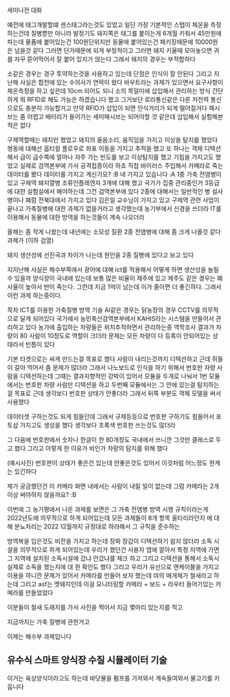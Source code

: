 
세미나전 대화

예전에 태그개발할떄 센스태그라는것도 있었고
일단 가장 기본적인 스탭이 체온을 측정하는건데
질병뿐만 아니라 발정기도
돼지쪽은 태그를 붙이는게 6개월 키워서 45만원에 파는데 물품에 붙어있는건 100원단위지만
동물에 붙어있는건 패키징때문에 10000원은 넘을것 같다 그러면 단가때문에 되게 부정적이고
그러면 돼지 키울때 모아놓으면 귀를 자꾸 뜯어먹어서 잘 붙어 있지가 않는다
그래서 돼지의 경우는 부적합하다

소같은 경우는 경구 투약하는것을 사용하고 있는데
단점은 인식이 잘 안된다
그리고 지난해 사실은 합천에 있는 수의사가 연락이 왔다 
바우트라는 과제가 있으면서 요구사항이 체온측정을 하고 싶은데 
10cm 되어도 되니 소의 목덜미에 삽입해서 관리하는 방식
간단하게 뭐 RFID로 해도 가능은 하겠습니다 했고 그거보단 로라통신같은 다른 저전력 통신으로도 충분히 가능할거고 만약 RFID가 삽입이 되면 인식거리가 되게 떨어질거다
패시브는 좀 어렵고 배터리가 들어가는 세미패시브는 되어야할 것 같은데 삽입해서 실험해본적은 없다


구제역할때는 돼지만 했었고
돼지의 울음소리, 움직임을 가지고 이상을 탐지를 했었다
행동에 대해선 옵티컬 플로우로 좌표 이동을 가지고 추적을 했고
또 하나는 객체 디텍션해서 급이 급수쪽에 얼마나 자주 가는 빈도를 보고 이상탐지를 했고
기침을 가지고도 했었고
실제로 검역본부에 가서 공격접종이라 하죠 직접 바이러스 주입해서
카메라로 죽는 데이터를 봤다
데이터를 가지고 계신가요?  :B
네 가지고 있습니다 :A
1종 가축 전염병이 있고 구제역 돼지열병 조류인플레엔자 3개에 대해 했고
국가가 집중 관리중인거
3등급에 대한 실험실에서 해야하는데 그건 검역본부에 있다
2종에 대해서는 일반적인 병
설사병이나 폐럼 전북대에서 가지고 있다 김은일 교수님이 가지고 있고
구제역 관련 사업이 끝나고 가축질병에 대한 과제가 없을거라고 생각했는데
농기부에서 신경을 쓰더라 IT를 이용해서 동물에 대한 방역을 하는것들이 계속 나오더라


올해는 좀 작게 나왔는데 내년에는 소모성 질환 2종 전염병에 대해 좀 크게 나올것 같다 과제가
(이하 검열)

돼지 생산성에 선진국과 차이가 나는데 원인을 2종 질병에 있다고 보고 있다

지지난해 사실은 해수부쪽에서 광어에 대해 ict를 적용해서 어떻게 하면 생산성을 늘릴 수 있을까
양식장이 국내에 있는데 보통 많은 비율이 제주에 있고
제주도 같은 경우는 폐사율이 높아서 반이 죽는다. 그런데 지금 1억이 남는데 이거 줄이면 더 좋긴하다. 그래서 이런 과제 하는중이다.

목차
ICT를 이용한 가축질병 방역 기술
AI같은 경우는 닭농장의 경우 CCTV를 의무적으로 달게 되어있다 
국가에서 농민축산검역본부에서 KAHIS라는 시스템을 만들어서 관리하고 있다
농가에 출입하는 차량들은 위치추적하면서 관리하는중
역학조사 결과가 차량이 80 사람이 10정도로 역할이 크더라
문제는 모든 차량이 다 등록이 안되어있는 상태라서 빈틈이 있다

기본 타겟으로는 싸게 만드는걸 목표로 했다
사람이 내리는것까지 디텍션하고
근데 쥐들이 갈아 먹어서 좀 문제가 많더라
그래서 나노보드로 인식을 하기 위해서 번호판 자량 사람을 디텍션하는데
그때는 결과지향적인 강박이 있어서 모듈을 두개로 나눠서
1번 모듈에서는 번호판 차량 사람만 디텍션을 하고
두번째 모듈에서는 그 안에 있는걸 탐지하는걸 목표로
근데 생각보다 번호판 상태가 안좋더라 그래서 뒤쪽 부분도 객체 모델을 써서 사용했다

데이터셋 구하는것도 되게 힘들던데
그래서 규제등등으로 번호판 구하기도 힘들어서 포토샵 가지고도 생성을 했다
생각보다 초록색 번호판 쓰는것도 많더라

그 다음에 번호판에서 숫자나 한글이 한 80개정도 국내에서 쓰니깐 그것만 클래스로 두고 했다
그리고 이렇게 한 이유가 비인가 차량의 탐지를 위해 했다

(예시사진)
번호판이 상태가 좋은건 있는데 안좋은것도 있어서 이것처럼 어느정도 한계는 있긴하다

제가 궁금했던건 이 카메라 화면 내에서는 사람이 내릴 일이 없는데 그럼 카메라는 2개 이상 써야하지 않을까요? :B

이번에 그 농기평에서 나온 과제를 보면은 그 가축 전염병 방역 시행 규칙이라는게 2022년도에 의무적으로 하게 되어있는데 모든 과제들이 8개 항목 울타리라던지 에 대해 
분뇨처리는 2022 12월까지 규정대로 하라해서 그 규칙을 준수하는

방역복을 입은것도 비전을 가지고 하는데 장화 장갑이 디텍션하기 쉽지 않더라
소독 시설을 의무적으로 하게 되어있는데
우리가 했던건 사용자 앱에 깔아서 특정 지역에 가면 그 지역에 설치된 소독시설에 갔냐 안갔냐를 체크 하고
그리고 디텍션을 통해서 소독시 실제로 소독을 했는지에 대 한 확인도 했다 
그리고 우리가 유선으로 랜케이블을 가지고 이용을 하니깐 문제가 있어서 
카메라를 만들어 보자 했는데
먀의 매개체가 철새라고 하는데 그리고 asf는 멧돼지인데 
이걸 모니터링할 카메라 + 보드 + 라우터 들어가있는 카메라를 만들었었다

이분들이 철새 도래지를 가서 사진을 찍어서 지금 몇마리 있는지를 적고

지금까지는 가축 질병에 관한거고

이제는 해수부 과제입니다

## 유수식 스마트 양식장 수질 시뮬레이터 기술

이거는 육상양식이라고도 하는데 바닷물을 펌프를 가져와서 계속들여와서 물고기를 키웁니다
